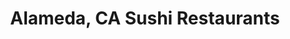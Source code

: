 ---
layout: city
title: Alameda, CA Sushi Restaurants
permalink: /california/alameda/
stateAbbr: CA
stateName: California
cityName: Alameda
---